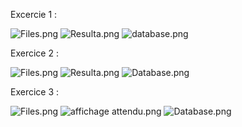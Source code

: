 Excercie 1 :

![Files.png](Exercice1/images/Files.png)
![Resulta.png](Exercice1/images/Resulta.png)
![database.png](Exercice1/images/database.png)



Exercice 2 :

![Files.png](Exercice2/images/Files.png)
![Resulta.png](Exercice2/images/Resulta.png)
![Database.png](Exercice2/images/Database.png)



Exercice 3 :

![Files.png](Exercice3/images/Files.png)
![affichage attendu.png](Exercice3/images/affichage%20attendu.png)
![Database.png](Exercice3/images/Database.png)